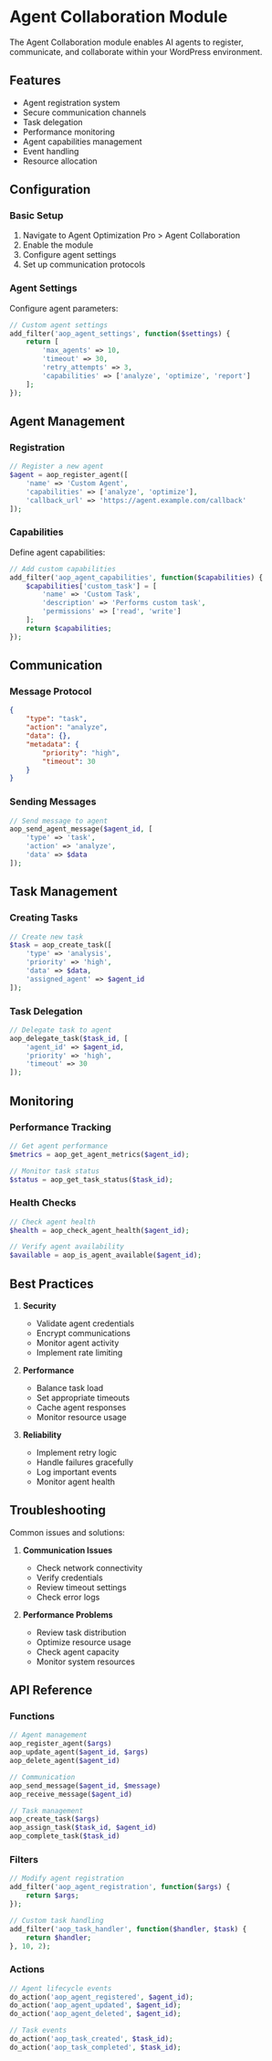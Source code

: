 # Agent Collaboration Module

The Agent Collaboration module enables AI agents to register, communicate, and collaborate within your WordPress environment.

## Features

- Agent registration system
- Secure communication channels
- Task delegation
- Performance monitoring
- Agent capabilities management
- Event handling
- Resource allocation

## Configuration

### Basic Setup

1. Navigate to Agent Optimization Pro > Agent Collaboration
2. Enable the module
3. Configure agent settings
4. Set up communication protocols

### Agent Settings

Configure agent parameters:

```php
// Custom agent settings
add_filter('aop_agent_settings', function($settings) {
    return [
        'max_agents' => 10,
        'timeout' => 30,
        'retry_attempts' => 3,
        'capabilities' => ['analyze', 'optimize', 'report']
    ];
});
```

## Agent Management

### Registration

```php
// Register a new agent
$agent = aop_register_agent([
    'name' => 'Custom Agent',
    'capabilities' => ['analyze', 'optimize'],
    'callback_url' => 'https://agent.example.com/callback'
]);
```

### Capabilities

Define agent capabilities:

```php
// Add custom capabilities
add_filter('aop_agent_capabilities', function($capabilities) {
    $capabilities['custom_task'] = [
        'name' => 'Custom Task',
        'description' => 'Performs custom task',
        'permissions' => ['read', 'write']
    ];
    return $capabilities;
});
```

## Communication

### Message Protocol

```json
{
    "type": "task",
    "action": "analyze",
    "data": {},
    "metadata": {
        "priority": "high",
        "timeout": 30
    }
}
```

### Sending Messages

```php
// Send message to agent
aop_send_agent_message($agent_id, [
    'type' => 'task',
    'action' => 'analyze',
    'data' => $data
]);
```

## Task Management

### Creating Tasks

```php
// Create new task
$task = aop_create_task([
    'type' => 'analysis',
    'priority' => 'high',
    'data' => $data,
    'assigned_agent' => $agent_id
]);
```

### Task Delegation

```php
// Delegate task to agent
aop_delegate_task($task_id, [
    'agent_id' => $agent_id,
    'priority' => 'high',
    'timeout' => 30
]);
```

## Monitoring

### Performance Tracking

```php
// Get agent performance
$metrics = aop_get_agent_metrics($agent_id);

// Monitor task status
$status = aop_get_task_status($task_id);
```

### Health Checks

```php
// Check agent health
$health = aop_check_agent_health($agent_id);

// Verify agent availability
$available = aop_is_agent_available($agent_id);
```

## Best Practices

1. **Security**
   - Validate agent credentials
   - Encrypt communications
   - Monitor agent activity
   - Implement rate limiting

2. **Performance**
   - Balance task load
   - Set appropriate timeouts
   - Cache agent responses
   - Monitor resource usage

3. **Reliability**
   - Implement retry logic
   - Handle failures gracefully
   - Log important events
   - Monitor agent health

## Troubleshooting

Common issues and solutions:

1. **Communication Issues**
   - Check network connectivity
   - Verify credentials
   - Review timeout settings
   - Check error logs

2. **Performance Problems**
   - Review task distribution
   - Optimize resource usage
   - Check agent capacity
   - Monitor system resources

## API Reference

### Functions

```php
// Agent management
aop_register_agent($args)
aop_update_agent($agent_id, $args)
aop_delete_agent($agent_id)

// Communication
aop_send_message($agent_id, $message)
aop_receive_message($agent_id)

// Task management
aop_create_task($args)
aop_assign_task($task_id, $agent_id)
aop_complete_task($task_id)
```

### Filters

```php
// Modify agent registration
add_filter('aop_agent_registration', function($args) {
    return $args;
});

// Custom task handling
add_filter('aop_task_handler', function($handler, $task) {
    return $handler;
}, 10, 2);
```

### Actions

```php
// Agent lifecycle events
do_action('aop_agent_registered', $agent_id);
do_action('aop_agent_updated', $agent_id);
do_action('aop_agent_deleted', $agent_id);

// Task events
do_action('aop_task_created', $task_id);
do_action('aop_task_completed', $task_id);
```
